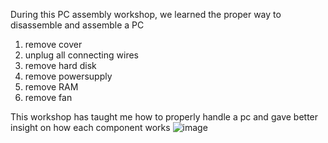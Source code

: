  During this PC assembly workshop, we learned the proper way to disassemble and assemble a PC
 1. remove cover
 2. unplug all connecting wires
 3. remove hard disk
 4. remove powersupply
 5. remove RAM
 6. remove fan

This workshop has taught me how to properly handle a pc and gave better insight on how each component works
![image](https://github.com/user-attachments/assets/606e1764-aa6f-4989-b014-368c4f75c97e)
